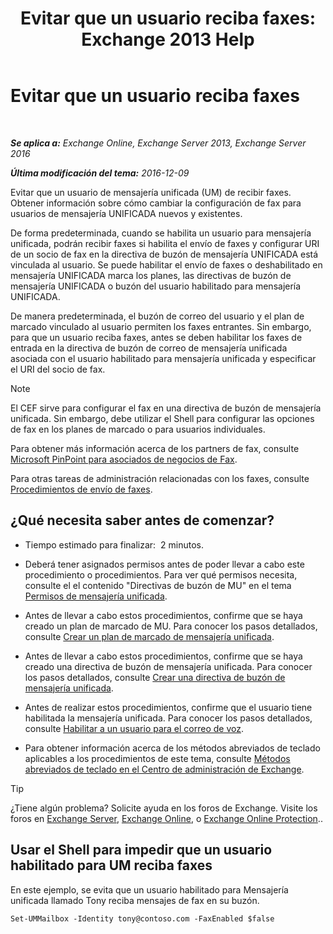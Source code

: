﻿---
title: 'Evitar que un usuario reciba faxes: Exchange 2013 Help'
TOCTitle: Evitar que un usuario reciba faxes
ms:assetid: b5d022b9-043a-4324-87fb-074d5e2c2ca3
ms:mtpsurl: https://technet.microsoft.com/es-es/library/Bb201722(v=EXCHG.150)
ms:contentKeyID: 52061929
ms.date: 05/22/2018
mtps_version: v=EXCHG.150
ms.translationtype: MT
---

# Evitar que un usuario reciba faxes

 

_**Se aplica a:** Exchange Online, Exchange Server 2013, Exchange Server 2016_

_**Última modificación del tema:** 2016-12-09_

Evitar que un usuario de mensajería unificada (UM) de recibir faxes. Obtener información sobre cómo cambiar la configuración de fax para usuarios de mensajería UNIFICADA nuevos y existentes.

De forma predeterminada, cuando se habilita un usuario para mensajería unificada, podrán recibir faxes si habilita el envío de faxes y configurar URI de un socio de fax en la directiva de buzón de mensajería UNIFICADA está vinculada al usuario. Se puede habilitar el envío de faxes o deshabilitado en mensajería UNIFICADA marca los planes, las directivas de buzón de mensajería UNIFICADA o buzón del usuario habilitado para mensajería UNIFICADA.

De manera predeterminada, el buzón de correo del usuario y el plan de marcado vinculado al usuario permiten los faxes entrantes. Sin embargo, para que un usuario reciba faxes, antes se deben habilitar los faxes de entrada en la directiva de buzón de correo de mensajería unificada asociada con el usuario habilitado para mensajería unificada y especificar el URI del socio de fax.


> [!NOTE]
> El CEF sirve para configurar el fax en una directiva de buzón de mensajería unificada. Sin embargo, debe utilizar el Shell para configurar las opciones de fax en los planes de marcado o para usuarios individuales.



Para obtener más información acerca de los partners de fax, consulte [Microsoft PinPoint para asociados de negocios de Fax](https://go.microsoft.com/fwlink/?linkid=190238).

Para otras tareas de administración relacionadas con los faxes, consulte [Procedimientos de envío de faxes](faxing-procedures-exchange-2013-help.md).

## ¿Qué necesita saber antes de comenzar?

  - Tiempo estimado para finalizar:  2 minutos.

  - Deberá tener asignados permisos antes de poder llevar a cabo este procedimiento o procedimientos. Para ver qué permisos necesita, consulte el el contenido "Directivas de buzón de MU" en el tema [Permisos de mensajería unificada](unified-messaging-permissions-exchange-2013-help.md).

  - Antes de llevar a cabo estos procedimientos, confirme que se haya creado un plan de marcado de MU. Para conocer los pasos detallados, consulte [Crear un plan de marcado de mensajería unificada](create-a-um-dial-plan-exchange-2013-help.md).

  - Antes de llevar a cabo estos procedimientos, confirme que se haya creado una directiva de buzón de mensajería unificada. Para conocer los pasos detallados, consulte [Crear una directiva de buzón de mensajería unificada](create-a-um-mailbox-policy-exchange-2013-help.md).

  - Antes de realizar estos procedimientos, confirme que el usuario tiene habilitada la mensajería unificada. Para conocer los pasos detallados, consulte [Habilitar a un usuario para el correo de voz](enable-a-user-for-voice-mail-exchange-2013-help.md).

  - Para obtener información acerca de los métodos abreviados de teclado aplicables a los procedimientos de este tema, consulte [Métodos abreviados de teclado en el Centro de administración de Exchange](keyboard-shortcuts-in-the-exchange-admin-center-exchange-online-protection-help.md).


> [!TIP]
> ¿Tiene algún problema? Solicite ayuda en los foros de Exchange. Visite los foros en <A href="https://go.microsoft.com/fwlink/p/?linkid=60612">Exchange Server</A>, <A href="https://go.microsoft.com/fwlink/p/?linkid=267542">Exchange Online</A>, o <A href="https://go.microsoft.com/fwlink/p/?linkid=285351">Exchange Online Protection</A>..



## Usar el Shell para impedir que un usuario habilitado para UM reciba faxes

En este ejemplo, se evita que un usuario habilitado para Mensajería unificada llamado Tony reciba mensajes de fax en su buzón.

    Set-UMMailbox -Identity tony@contoso.com -FaxEnabled $false


